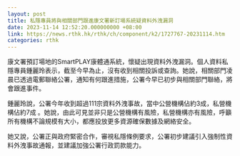 ```yaml
---
layout: post
title: 私隱專員將與相關部門跟進康文署新訂場系統疑資料外洩漏洞
date: 2023-11-14 12:52:20.000000000 +08:00
link: https://news.rthk.hk/rthk/ch/component/k2/1727767-20231114.htm
categories: rthk
---
```


康文署預訂場地的SmartPLAY康體通系統，懷疑出現資料外洩漏洞。個人資料私隱專員鍾麗玲表示，截至今早為止，沒有收到相關投訴或查詢。她說，相關部門凌晨已透過電郵聯絡公署，通知有何跟進措施，公署今早已初步與相關部門聯絡，將會跟進事件。

鍾麗玲說，公署今年收到超過111宗資料外洩事故，當中公營機構佔約3成，私營機構佔約7成 。她說，由此可見並非只是公營機構有風險，私營機構亦有風險，呼籲所有機構不論規模有大小，都應投放更多資源確保數據及網絡安全。

她又說，公署正與政府緊密合作，審視私隱條例要求，公署初步建議引入強制性資料外洩事故通報，並建議加強公署行政罰款能力。
